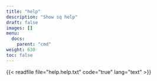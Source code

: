 ```yaml
---
title: "help"
description: "Show sq help"
draft: false
images: []
menu:
  docs:
    parent: "cmd"
weight: 630
toc: false
---
```


{{< readfile file="help.help.txt" code="true" lang="text" >}}
